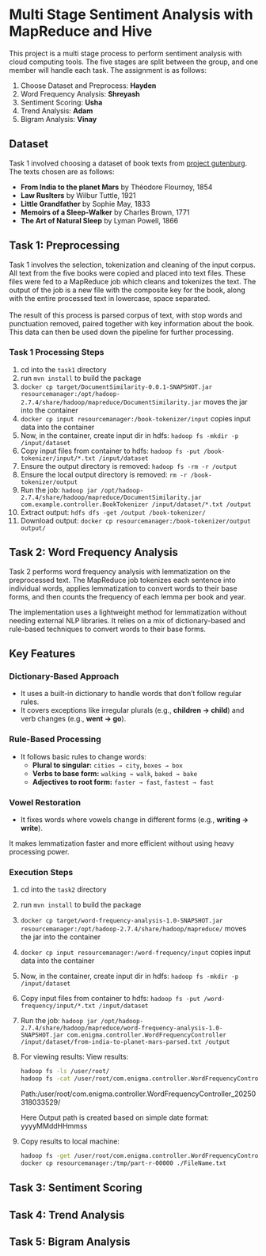 # Multi Stage Sentiment Analysis with MapReduce and Hive

This project is a multi stage process to perform sentiment analysis with cloud computing tools.
The five stages are split between the group, and one member will handle each task.
The assignment is as follows:
1. Choose Dataset and Preprocess: **Hayden**
1. Word Frequency Analysis: **Shreyash**
1. Sentiment Scoring: **Usha**
1. Trend Analysis: **Adam**
1. Bigram Analysis: **Vinay**

## Dataset
Task 1 involved choosing a dataset of book texts from [project gutenburg](www.gutenberg.org).
The texts chosen are as follows:
- **From India to the planet Mars** by Théodore Flournoy, 1854
- **Law Ruslters** by Wilbur Tuttle, 1921
- **Little Grandfather** by Sophie May, 1833
- **Memoirs of a Sleep-Walker** by Charles Brown, 1771
- **The Art of Natural Sleep** by Lyman Powell, 1866

## Task 1: Preprocessing
Task 1 involves the selection, tokenization and cleaning of the input corpus.
All text from the five books were copied and placed into text files.
These files were fed to a MapReduce job which cleans and tokenizes the text.
The output of the job is a new file with the composite key for the book, along with the entire processed text in lowercase, space separated.<br><br>
The result of this process is parsed corpus of text, with stop words and punctuation removed, paired together with key information about the book.
This data can then be used down the pipeline for further processing.

### Task 1 Processing Steps
1. cd into the `task1` directory
1. run `mvn install` to build the package
1. `docker cp target/DocumentSimilarity-0.0.1-SNAPSHOT.jar resourcemanager:/opt/hadoop-2.7.4/share/hadoop/mapreduce/DocumentSimilarity.jar` moves the jar into the container
1. `docker cp input resourcemanager:/book-tokenizer/input` copies input data into the container
1. Now, in the container, create input dir in hdfs: `hadoop fs -mkdir -p /input/dataset`
1. Copy input files from container to hdfs: `hadoop fs -put /book-tokenizer/input/*.txt /input/dataset`
1. Ensure the output directory is removed: `hadoop fs -rm -r /output`
1. Ensure the local output directory is removed: `rm -r /book-tokenizer/output`
1. Run the job: `hadoop jar /opt/hadoop-2.7.4/share/hadoop/mapreduce/DocumentSimilarity.jar com.example.controller.BookTokenizer /input/dataset/*.txt /output`
1. Extract output: `hdfs dfs -get /output /book-tokenizer/`
1. Download output: `docker cp resourcemanager:/book-tokenizer/output output/`


## Task 2: Word Frequency Analysis

Task 2 performs word frequency analysis with lemmatization on the preprocessed text. The MapReduce job tokenizes each sentence into individual words, applies lemmatization to convert words to their base forms, and then counts the frequency of each lemma per book and year.

The implementation uses a lightweight method for lemmatization without needing external NLP libraries. It relies on a mix of dictionary-based and rule-based techniques to convert words to their base forms.

## Key Features  

### Dictionary-Based Approach  
- It uses a built-in dictionary to handle words that don’t follow regular rules.  
- It covers exceptions like irregular plurals (e.g., **children → child**) and verb changes (e.g., **went → go**).  

### Rule-Based Processing  
- It follows basic rules to change words:  
  - **Plural to singular:** `cities → city`, `boxes → box`  
  - **Verbs to base form:** `walking → walk`, `baked → bake`  
  - **Adjectives to root form:** `faster → fast`, `fastest → fast`  

### Vowel Restoration  
- It fixes words where vowels change in different forms (e.g., **writing → write**).  

It makes lemmatization faster and more efficient without using heavy processing power.

### Execution Steps
1. cd into the `task2` directory
1. run `mvn install` to build the package
1. `docker cp target/word-frequency-analysis-1.0-SNAPSHOT.jar resourcemanager:/opt/hadoop-2.7.4/share/hadoop/mapreduce/` moves the jar into the container
1. `docker cp input resourcemanager:/word-frequency/input` copies input data into the container
1. Now, in the container, create input dir in hdfs: `hadoop fs -mkdir -p /input/dataset`
1. Copy input files from container to hdfs: `hadoop fs -put /word-frequency/input/*.txt /input/dataset`
1. Run the job:
`hadoop jar /opt/hadoop-2.7.4/share/hadoop/mapreduce/word-frequency-analysis-1.0-SNAPSHOT.jar com.enigma.controller.WordFrequencyController /input/dataset/from-india-to-planet-mars-parsed.txt /output`
1. For viewing results:
View results:
   ```bash
   hadoop fs -ls /user/root/
   hadoop fs -cat /user/root/com.enigma.controller.WordFrequencyController_20250318033529/part-r-00000
   ```
   Path:/user/root/com.enigma.controller.WordFrequencyController_20250318033529/

   Here Output path is created based on simple date format: yyyyMMddHHmmss
   
1. Copy results to local machine:
   ```bash
   hadoop fs -get /user/root/com.enigma.controller.WordFrequencyController_20250318040829/part-r-00000 /tmp/
   docker cp resourcemanager:/tmp/part-r-00000 ./FileName.txt
   ```

## Task 3: Sentiment Scoring


## Task 4: Trend Analysis


## Task 5: Bigram Analysis

